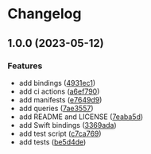 # Changelog

## 1.0.0 (2023-05-12)


### Features

* add bindings ([4931ec1](https://github.com/amaanq/tree-sitter-bicep/commit/4931ec1d4ceed0df74a1bd7a84c4c7c6ad619b21))
* add ci actions ([a6ef790](https://github.com/amaanq/tree-sitter-bicep/commit/a6ef7904fcf8bee7fad4f0c4767c1a4d7eca6322))
* add manifests ([e7649d9](https://github.com/amaanq/tree-sitter-bicep/commit/e7649d97012d9076257e359d4cf5fe6968569446))
* add queries ([7ae3557](https://github.com/amaanq/tree-sitter-bicep/commit/7ae35575bb69176f69233a0e23258b80fdff0c74))
* add README and LICENSE ([7eaba5d](https://github.com/amaanq/tree-sitter-bicep/commit/7eaba5dd57484ba4210ed30bcc056e15ecd794a4))
* add Swift bindings ([3369ada](https://github.com/amaanq/tree-sitter-bicep/commit/3369ada4c66648315ec4ce46ccbd89e55e130d97))
* add test script ([c7ca769](https://github.com/amaanq/tree-sitter-bicep/commit/c7ca769a32724ef801e5a4493aa02e0dd78c8350))
* add tests ([be5d4de](https://github.com/amaanq/tree-sitter-bicep/commit/be5d4dec84482274bd33d0c0cac6512db905fbfc))
